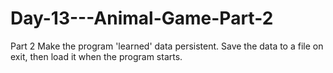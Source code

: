 # Day-13---Animal-Game-Part-2

Part 2
Make the program 'learned' data persistent. Save the data to a file on exit, then load it when the program starts.
